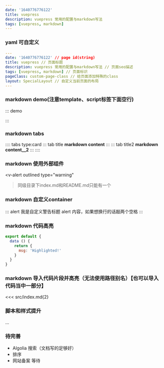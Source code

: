```yaml
---
date: '1640776776122'
title: vuepress
description: vuepress 常用的配置与markdown写法
tags: [vuepress, markdown]
---
```


### yaml 可自定义
```yaml
---
date: '1640776776122' // page id(string)
title: vuepress // 页面标题
description: vuepress 常用的配置与markdown写法 // 页面seo描述
tags: [vuepress, markdown] // 页面标识
pageClass: custom-page-class // 给页面添加特殊的class
layout: SpecialLayout // 自定义当前页面的布局
---
```

### markdown demo(注意template、script标签下面空行)
::: demo
<template>
  <button @click="onClick">Click me!</button>
</template>

<script>
export default {
  methods: {
    onClick: () => { window.alert(1) },
  },
}
</script>

<style>
button {
  color: blue;
}
</style>
:::

### markdown tabs
:::: tabs type:card
::: tab title
__markdown content__
:::
::: tab title2
__markdown content__2__
:::
::::

### markdown 使用外部组件
<v-alert
  outlined
  type="warning"
>同级目录下index.md和README.md只能有一个</v-alert>

### markdown 自定义container
::: alert 我是自定义警告标题
alert 内容，如果想换行的话敲两个空格
:::

### markdown 代码高亮
``` js {4,5}
export default {
  data () {
    return {
      msg: 'Highlighted!'
    }
  }
}
```

### markdown 导入代码片段并高亮（无法使用路径别名）【也可以导入代码当中一部分】
<<< src/index.md{2}

### 脚本和样式提升
...

### 待完善
- Algolia 搜索（文档写的足够好）
- 排序
- 网站备案 等待
